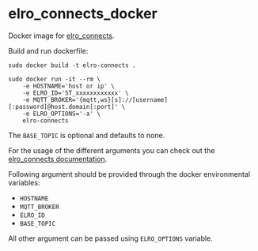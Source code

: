 # elro_connects_docker

Docker image for [elro_connects](https://github.com/dib0/elro_connects/).

Build and run dockerfile:

	sudo docker build -t elro-connects .

	sudo docker run -it --rm \
		-e HOSTNAME='host or ip' \
		-e ELRO_ID='ST_xxxxxxxxxxxx' \
		-e MQTT_BROKER='{mqtt,ws}[s]://[username][:password]@host.domain[:port]' \
		-e ELRO_OPTIONS='-a' \
		elro-connects

The `BASE_TOPIC` is optional and defaults to none.

For the usage of the different arguments you can check out the [elro_connects documentation](https://github.com/dib0/elro_connects#usage).

Following argument should be provided through the docker environmental variables:
- `HOSTNAME`
- `MQTT_BROKER`
- `ELRO_ID`
- `BASE_TOPIC`

All other argument can be passed using `ELRO_OPTIONS` variable.

